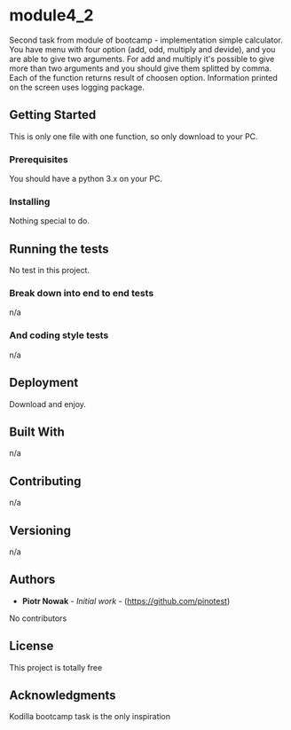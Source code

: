 # module4_2
Second task from module of bootcamp - implementation simple calculator. 
You have menu with four option (add, odd, multiply and devide), and you are able to give two arguments. 
For add and multiply it's possible to give more than two arguments and you should give them splitted by comma. 
Each of the function returns result of choosen option. 
Information printed on the screen uses logging package. 

## Getting Started
This is only one file with one function, so only download to your PC.

### Prerequisites
You should have a python 3.x on your PC.
### Installing
Nothing special to do.
## Running the tests
No test in this project.
### Break down into end to end tests
n/a

### And coding style tests
n/a

## Deployment
Download and enjoy.
## Built With
n/a

## Contributing
n/a
## Versioning
n/a
## Authors

* **Piotr Nowak** - *Initial work* - (https://github.com/pinotest)

No contributors
## License

This project is totally free

## Acknowledgments
Kodilla bootcamp task is the only inspiration
